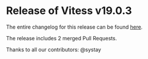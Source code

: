 # Release of Vitess v19.0.3
The entire changelog for this release can be found [here](https://github.com/vitessio/vitess/blob/main/changelog/19.0/19.0.3/changelog.md).

The release includes 2 merged Pull Requests.

Thanks to all our contributors: @systay

